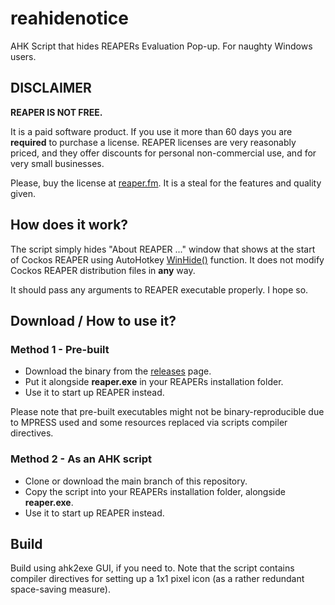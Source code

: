 # reahidenotice
AHK Script that hides REAPERs Evaluation Pop-up. For naughty Windows users. 

## DISCLAIMER
**REAPER IS NOT FREE.**

It is a paid software product.
If you use it more than 60 days you are **required** to purchase a license.
REAPER licenses are very reasonably priced, and they offer discounts for personal non-commercial use, and for very small businesses.

Please, buy the license at [reaper.fm](https://www.reaper.fm/purchase.php). It is a steal for the features and quality given.

## How does it work?
The script simply hides "About REAPER ..." window that shows at the start of Cockos REAPER using AutoHotkey [WinHide()](https://www.autohotkey.com/docs/v2/lib/WinHide.htm) function. It does not modify Cockos REAPER distribution files in **any** way.

It should pass any arguments to REAPER executable properly. I hope so.

## Download / How to use it?
### Method 1 - Pre-built
 - Download the binary from the [releases](https://github.com/alphatoasterous/reahidenotice/) page.
 - Put it alongside **reaper.exe** in your REAPERs installation folder.
 - Use it to start up REAPER instead.

Please note that pre-built executables might not be binary-reproducible due to MPRESS used and some resources replaced via scripts compiler directives.
 
### Method 2 - As an AHK script
 - Clone or download the main branch of this repository.
 - Copy the script into your REAPERs installation folder, alongside **reaper.exe**.
 - Use it to start up REAPER instead.

## Build
Build using ahk2exe GUI, if you need to. Note that the script contains compiler directives for setting up a 1x1 pixel icon (as a rather redundant space-saving measure).

